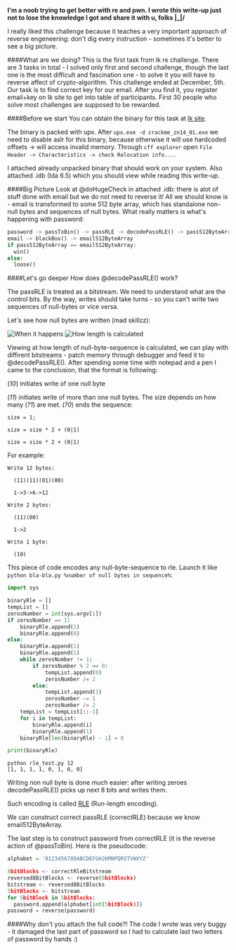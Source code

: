 **I'm a noob trying to get better with re and pwn. I wrote this write-up just not to lose the knowledge I got and share it with u, folks \|_|/**

I really liked this challenge because it teaches a very important approach of reverse engeneering: don't dig every instruction - sometimes it's better to see a big picture.

####What are we doing?
This is the first task from lk re challenge. There are 3 tasks in total - I solved only first and second challenge, though the last one is the most difficult and fascination one - to solve it you will have to reverse affect of crypto-algorithm. This challenge ended at December, 5th. Our task is to find correct key for our email. After you find it, you register email+key on lk site to get into table of participants. First 30 people who solve most challenges are supposed to be rewarded.

####Before we start
You can obtain the binary for this task at [lk site](http://www.kaspersky.ru/crackme/zero_nights).

The binary is packed with upx. After ``upx.exe -d crackme_zn14_01.exe`` we need to disable aslr for this binary, because otherwise it will use hardcoded offsets -> will access invalid memory. Through ``cff explorer`` open ``File Header -> Characteristics -> check Relocation info...``.

I attached already unpacked binary that should work on your system. Also attached .idb (Ida 6.5) which you should view while reading this write-up.

####Big Picture
Look at @doHugeCheck in attached .idb: there is alot of stuff done with email but we do not need to reverse it! All we should know is - email is transformed to some 512 byte array, which has standalone non-null bytes and sequences of null bytes. What really matters is what's happening with password: 

```python
password -> passToBin() -> passRLE -> decodePassRLE() -> pass512ByteArray
email -> blackBox() -> email512ByteArray
if pass512ByteArray == email512ByteArray:
  win()
else:
  loose()
```

####Let's go deeper
How does @decodePassRLE() work? 

The passRLE is treated as a bitstream. We need to understand what are the control bits. By the way, writes should take turns - so you can't write two sequences of null-bytes or vice versa.

Let's see how null bytes are written (mad skillzz):

![When it happens](http://habrastorage.org/files/7dc/bcc/7bc/7dcbcc7bcda64e5085e5b1130cd0ad2e.png)
![How length is calculated](http://habrastorage.org/files/aa0/5fe/298/aa05fe2984e74bed9cf870e0b86e5851.png)

Viewing at how length of null-byte-sequence is calculated, we can play with diffirent bitstreams - patch memory through debugger and feed it to @decodePassRLE(). After spending some time with notepad and a pen I came to the conclusion, that the format is following:

(_10_) initiates write of one null byte

(_11_) initiates write of more than one null bytes. The size depends on how many (_?1_) are met. (_?0_) ends the sequence:
```
size = 1;

size = size * 2 + (0|1)

size = size * 2 + (0|1)
```

For example:
```
Write 12 bytes:

  (11)(11)(01)(00)

  1->3->6->12

Write 2 bytes:

  (11)(00)

  1->2

Write 1 byte:

  (10)
```
This piece of code encodes any null-byte-sequence to rle. Launch it like ``python bla-bla.py %number of null bytes in sequence%``:
```python
import sys

binaryRle = []
tempList = []
zerosNumber = int(sys.argv[1])
if zerosNumber == 1:
    binaryRle.append(1)
    binaryRle.append(0)
else:
    binaryRle.append(1)
    binaryRle.append(1)
    while zerosNumber != 1:
        if zerosNumber % 2 == 0:
            tempList.append(0)
            zerosNumber /= 2
        else:
            tempList.append(1)
            zerosNumber -= 1
            zerosNumber /= 2
    tempList = tempList[::-1]
    for i in tempList:
        binaryRle.append(i)
        binaryRle.append(1)
    binaryRle[len(binaryRle) - 1] = 0

print(binaryRle)
```
```
python rle_test.py 12
[1, 1, 1, 1, 0, 1, 0, 0]
```
Writing non null byte is done much easier: after writing zeroes decodePassRLE() picks up next 8 bits and writes them. 

Such encoding is called [RLE](http://en.wikipedia.org/wiki/Run-length_encoding) (Run-length encoding).

We can construct correct passRLE (correctRLE) because we know email512ByteArray.

The last step is to construct password from correctRLE (it is the reverse action of @passToBin). Here is the pseudocode:

```python
alphabet = '0123456789ABCDEFGHJKMNPQRSTVWXYZ'

8bitBlocks <- correctRleBitstream
reversed8BitBlocks <- reverse(8bitBlocks)
bitstream <- reversed8BitBlocks
5bitBlocks <- bitstream
for 5bitBlock in 5bitBlocks:
  password.append(alphabet[int(5bitBlock)])
password = reverse(password)
```

####Why don't you attach the full code?!
The code I wrote was very buggy - it damaged the last part of password so I had to calculate last two letters of password by hands :)
